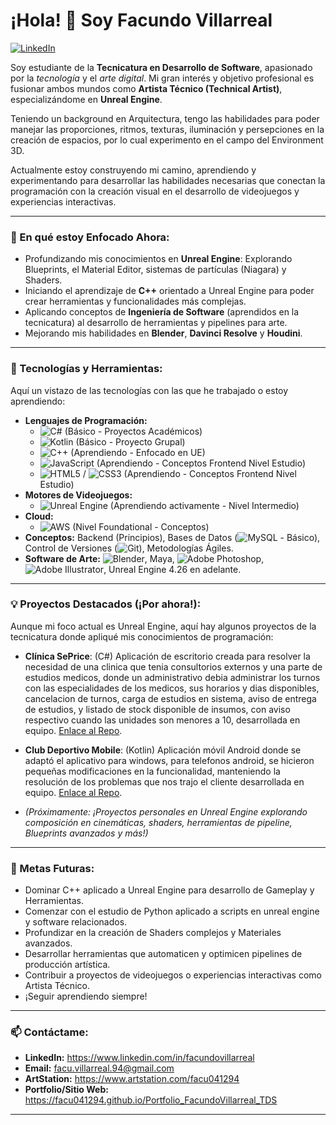 # ¡Hola! 👋 Soy Facundo Villarreal

<p align="left">
  <a href="https://www.linkedin.com/in/facundovillarreal/" target="_blank"><img alt="LinkedIn" src="https://img.shields.io/badge/LinkedIn-0077B5?style=for-the-badge&logo=linkedin&logoColor=white"></a> 
  </p>

Soy estudiante de la **Tecnicatura en Desarrollo de Software**, apasionado por la *tecnología* y el *arte digital*. Mi gran interés y objetivo profesional es fusionar ambos mundos como **Artista Técnico (Technical Artist)**, especializándome en **Unreal Engine**.

Teniendo un background en Arquitectura, tengo las habilidades para poder manejar las proporciones, ritmos, texturas, iluminación y persepciones en la creación de espacios, por lo cual experimento en el campo del Environment 3D.

Actualmente estoy construyendo mi camino, aprendiendo y experimentando para desarrollar las habilidades necesarias que conectan la programación con la creación visual en el desarrollo de videojuegos y experiencias interactivas.

---

### 🌱 En qué estoy Enfocado Ahora:

* Profundizando mis conocimientos en **Unreal Engine**: Explorando Blueprints, el Material Editor, sistemas de partículas (Niagara) y Shaders.
* Iniciando el aprendizaje de **C++** orientado a Unreal Engine para poder crear herramientas y funcionalidades más complejas.
* Aplicando conceptos de **Ingeniería de Software** (aprendidos en la tecnicatura) al desarrollo de herramientas y pipelines para arte.
* Mejorando mis habilidades en **Blender**, **Davinci Resolve** y **Houdini**.

---

### 🔧 Tecnologías y Herramientas:

Aquí un vistazo de las tecnologías con las que he trabajado o estoy aprendiendo:

* **Lenguajes de Programación:**
    * ![C#](https://img.shields.io/badge/C%23-239120?style=for-the-badge&logo=c-sharp&logoColor=white) (Básico - Proyectos Académicos)
    * ![Kotlin](https://img.shields.io/badge/Kotlin-0095D5?&style=for-the-badge&logo=kotlin&logoColor=white) (Básico - Proyecto Grupal)
    * ![C++](https://img.shields.io/badge/c++-%2300599C.svg?style=for-the-badge&logo=c%2B%2B&logoColor=white) (Aprendiendo - Enfocado en UE)
    * ![JavaScript](https://img.shields.io/badge/JavaScript-F7DF1E?style=for-the-badge&logo=javascript&logoColor=black) (Aprendiendo - Conceptos Frontend Nivel Estudio)
    * ![HTML5](https://img.shields.io/badge/HTML5-E34F26?style=for-the-badge&logo=html5&logoColor=white) / ![CSS3](https://img.shields.io/badge/CSS3-1572B6?style=for-the-badge&logo=css3&logoColor=white) (Aprendiendo - Conceptos Frontend Nivel Estudio)
* **Motores de Videojuegos:**
    * ![Unreal Engine](https://img.shields.io/badge/Unreal%20Engine-313131?style=for-the-badge&logo=unrealengine&logoColor=white) (Aprendiendo activamente - Nivel Intermedio)
* **Cloud:**
    * ![AWS](https://img.shields.io/badge/AWS-232F3E?style=for-the-badge&logo=amazon-aws&logoColor=white) (Nivel Foundational - Conceptos)
* **Conceptos:** Backend (Principios), Bases de Datos (![MySQL](https://img.shields.io/badge/mysql-4479A1.svg?style=for-the-badge&logo=mysql&logoColor=white) - Básico), Control de Versiones (![Git](https://img.shields.io/badge/git-%23F05033.svg?style=for-the-badge&logo=git&logoColor=white)), Metodologías Ágiles.
* **Software de Arte:** ![Blender](https://img.shields.io/badge/blender-%23F5792A.svg?style=for-the-badge&logo=blender&logoColor=white), Maya, ![Adobe Photoshop](https://img.shields.io/badge/adobe%20photoshop-%2331A8FF.svg?style=for-the-badge&logo=adobe%20photoshop&logoColor=white), ![Adobe Illustrator](https://img.shields.io/badge/adobe%20illustrator-%23FF9A00.svg?style=for-the-badge&logo=adobe%20illustrator&logoColor=white), Unreal Engine 4.26 en adelante.

---

### 💡 Proyectos Destacados (¡Por ahora!):

Aunque mi foco actual es Unreal Engine, aquí hay algunos proyectos de la tecnicatura donde apliqué mis conocimientos de programación:

* **Clínica SePrice**: (C#) Aplicación de escritorio creada para resolver la necesidad de una clinica que tenia consultorios externos y una parte de estudios medicos, donde un administrativo debia administrar los turnos con las especialidades de los medicos, sus
  horarios y dias disponibles, cancelacion de turnos, carga de estudios en sistema, aviso de entrega de estudios, y listado de stock disponible de insumos, con aviso respectivo cuando las unidades son menores a 10, desarrollada en equipo. [Enlace al Repo](https://github.com/marianohlopez/ClinicaSePrice).
* **Club Deportivo Mobile**: (Kotlin) Aplicación móvil Android donde se adaptó el aplicativo para windows, para telefonos android, se hicieron pequeñas modificaciones en la funcionalidad, manteniendo la resolución de los problemas que nos trajo el cliente
  desarrollada en equipo. [Enlace al Repo](https://github.com/marianohlopez/SportClub).

* *(Próximamente: ¡Proyectos personales en Unreal Engine explorando composición en cinemáticas, shaders, herramientas de pipeline, Blueprints avanzados y más!)*

---

### 🎯 Metas Futuras:

* Dominar C++ aplicado a Unreal Engine para desarrollo de Gameplay y Herramientas.
* Comenzar con el estudio de Python aplicado a scripts en unreal engine y software relacionados.
* Profundizar en la creación de Shaders complejos y Materiales avanzados.
* Desarrollar herramientas que automaticen y optimicen pipelines de producción artística.
* Contribuir a proyectos de videojuegos o experiencias interactivas como Artista Técnico.
* ¡Seguir aprendiendo siempre!

---

### 📫 Contáctame:

* **LinkedIn:** https://www.linkedin.com/in/facundovillarreal
* **Email:** facu.villarreal.94@gmail.com
* **ArtStation:** https://www.artstation.com/facu041294
* **Portfolio/Sitio Web:** https://facu041294.github.io/Portfolio_FacundoVillarreal_TDS

---
